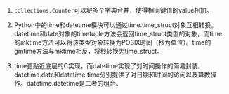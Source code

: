 1. `collections.Counter`可以将多个字典合并，使得相同键值的value相加。

2. Python中的time和datetime模块可以通过time.time_struct对象互相转换。datetime和date对象的timetuple方法会返回time_struct类型的对象，而time的mktime方法可以将该类型对象转换为POSIX时间（秒为单位）。time的gmtime方法与mktime相反，将秒转换为time_struct。

3. time更贴近底层的C实现，而datetime实现了对时间操作的简易封装。datetime.date和datetime.time分别提供了对日期和时间的访问以及算数操作。datetime.datetime是二者的组合。
